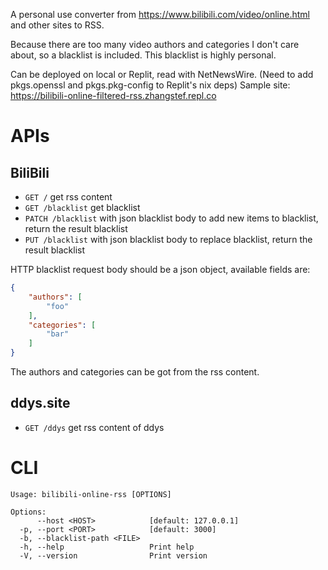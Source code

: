 A personal use converter from https://www.bilibili.com/video/online.html and other sites to RSS.

Because there are too many video authors and categories I don't care about, so a blacklist is included.
This blacklist is highly personal.

Can be deployed on local or Replit, read with NetNewsWire.
(Need to add pkgs.openssl and pkgs.pkg-config to Replit's nix deps)
Sample site: https://bilibili-online-filtered-rss.zhangstef.repl.co


# APIs
## BiliBili 
- `GET /` get rss content
- `GET /blacklist` get blacklist
- `PATCH /blacklist` with json blacklist body to add new items to blacklist, return the result blacklist
- `PUT /blacklist` with json blacklist body to replace blacklist, return the result blacklist


HTTP blacklist request body should be a json object, available fields are:
```json
{
    "authors": [
        "foo"
    ],
    "categories": [
        "bar"
    ]
}

```
The authors and categories can be got from the rss content.


## ddys.site
- `GET /ddys` get rss content of ddys


# CLI
```
Usage: bilibili-online-rss [OPTIONS]

Options:
      --host <HOST>            [default: 127.0.0.1]
  -p, --port <PORT>            [default: 3000]
  -b, --blacklist-path <FILE>  
  -h, --help                   Print help
  -V, --version                Print version

```
